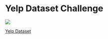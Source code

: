 # Yelp Dataset Challenge
![](https://i.imgur.com/jxoX46T.png)

[Yelp Dataset](https://www.yelp.com/dataset/challenge)
